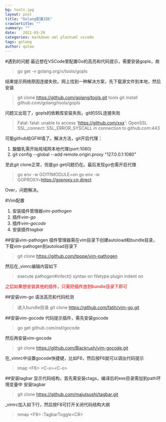 ```yaml
---
bg: tools.jpg
layout: post
title: "Golang配置IDE"
crawlertitle: ""
summary: ""
date:   2021-03-29
categories: markdown uml plantuml vscode
tags: golang
author: qutao
---
```


#遇到的问题
最近想在VSCode里配置Go的高亮和代码提示，需要安装gopls，故
> go get -v golang.org/x/tools/gopls

结果提示网络原因连接失败。网上找到一种解决方案，先下载源文件到本地，然后安装
> git clone https://github.com/golang/tools.git tools
git install github.com/golang/tools/gopls

问题又出现了，gopls的依赖库安装失败。git的SSL连接失败
> Fatal: fatal: unable to access 'https://github.com/xxx': OpenSSL SSL_connect: SSL_ERROR_SYSCALL in connection to github.com:443

可能github给GFW墙了。解决方法，git开启代理：
1. 酸酸乳需开始局域网本地代理(port:1080)
2. git config --global --add remote.origin.proxy "127.0.0.1:1080"

至此git clone正常，但是go get问题仍在。最后发现go也需开启代理
>go env -w GO111MODULE=on
go env -w GOPROXY=https://goproxy.cn,direct

Over，问题解决。

#Vim配置
1. 安装插件管理器*vim-pathogen*
2. 插件*vim-go*
3. 插件*vim-gocode*
4. 安装插件*tagbar*

##安装vim-pathogen
插件管理器需在vim目录下创建autoload和bundle目录，下载vim-pathogen到autoload目录下
> git clone https://github.com/tpope/vim-pathogen

然后在_vimrc编辑内容如下
>execute pathogen#infect()
syntax on
filetype plugin indent on

<span style="color:red;">之后如果想安装其他的插件，只需把插件放到bundle目录下即可</span>

##安装vim-go
语法高亮和代码检测
>进入bundle目录
git clone https://github.com/fatih/vim-go.git

##安装vim-gocode
代码提示插件，需先安装gocode
> go get github.com/nsf/gocode

然后再安装vim-gocode
> git clone https://github.com/Blackrush/vim-gocode.git

在_vimrc中设置gocode快捷键，比如F6，然后按F6就可以调出代码提示
> imap \<F6> \<C-x>\<C-o>

##安装tagbar
显示代码结构，首先需安装ctags，编译后的exe目录需加到path环境变量中
安装tagbar
> git clone https://github.com/majutsushi/tagbar.git

_vimrc加入如下行，然后按F8可打开关闭代码结构大纲
> nmap \<F8> :TagbarToggle\<CR>